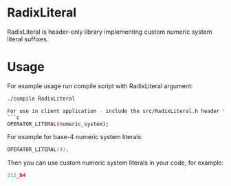 # RadixLiteral
RadixLiteral is header-only library implementing custom numeric system literal suffixes.

# Usage
For example usage run compile script with RadixLiteral argument:
```bash
./compile RadixLiteral

For use in client application - include the src/RadixLiteral.h header to your project and define the numeral system you want to use in your literals by defining following macro:
```c
OPERATOR_LITERAL(numeric_system);
```

For example for base-4 numeric system literals:
```c
OPERATOR_LITERAL(4);
```

Then you can use custom numeric system literals in your code, for example:
```c
312_b4 
```
